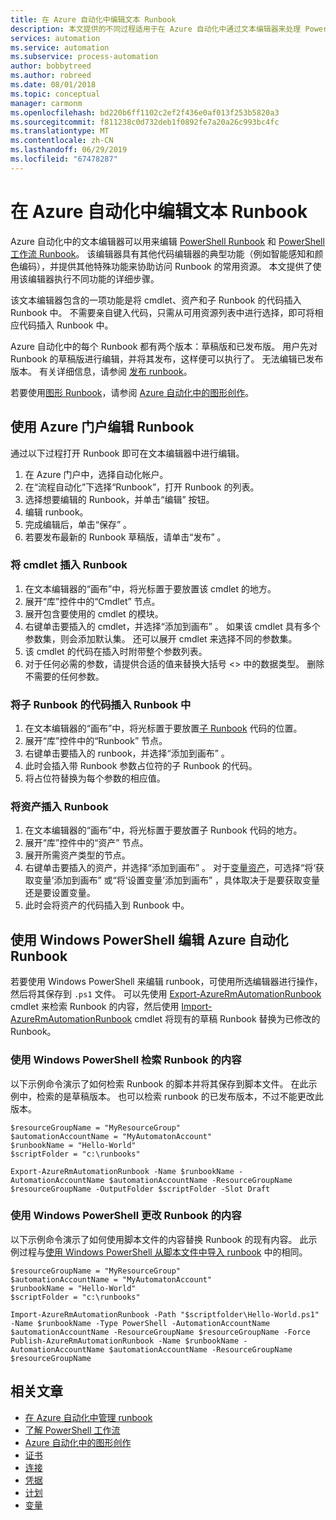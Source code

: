 ```yaml
---
title: 在 Azure 自动化中编辑文本 Runbook
description: 本文提供的不同过程适用于在 Azure 自动化中通过文本编辑器来处理 PowerShell Runbook 和 PowerShell 工作流 Runbook。
services: automation
ms.service: automation
ms.subservice: process-automation
author: bobbytreed
ms.author: robreed
ms.date: 08/01/2018
ms.topic: conceptual
manager: carmonm
ms.openlocfilehash: bd220b6ff1102c2ef2f436e0af013f253b5820a3
ms.sourcegitcommit: f811238c0d732deb1f0892fe7a20a26c993bc4fc
ms.translationtype: MT
ms.contentlocale: zh-CN
ms.lasthandoff: 06/29/2019
ms.locfileid: "67478287"
---
```

# <a name="editing-textual-runbooks-in-azure-automation"></a>在 Azure 自动化中编辑文本 Runbook

Azure 自动化中的文本编辑器可以用来编辑 [PowerShell Runbook](automation-runbook-types.md#powershell-runbooks) 和 [PowerShell 工作流 Runbook](automation-runbook-types.md#powershell-workflow-runbooks)。 该编辑器具有其他代码编辑器的典型功能（例如智能感知和颜色编码），并提供其他特殊功能来协助访问 Runbook 的常用资源。 本文提供了使用该编辑器执行不同功能的详细步骤。

该文本编辑器包含的一项功能是将 cmdlet、资产和子 Runbook 的代码插入 Runbook 中。 不需要亲自键入代码，只需从可用资源列表中进行选择，即可将相应代码插入 Runbook 中。

Azure 自动化中的每个 Runbook 都有两个版本：草稿版和已发布版。 用户先对 Runbook 的草稿版进行编辑，并将其发布，这样便可以执行了。 无法编辑已发布版本。 有关详细信息，请参阅 [发布 runbook](manage-runbooks.md#publish-a-runbook)。

若要使用[图形 Runbook](automation-runbook-types.md#graphical-runbooks)，请参阅 [Azure 自动化中的图形创作](automation-graphical-authoring-intro.md)。

## <a name="to-edit-a-runbook-with-the-azure-portal"></a>使用 Azure 门户编辑 Runbook

通过以下过程打开 Runbook 即可在文本编辑器中进行编辑。

1. 在 Azure 门户中，选择自动化帐户。
2. 在“流程自动化”下选择“Runbook”，打开 Runbook 的列表。  
3. 选择想要编辑的 Runbook，并单击“编辑”  按钮。
4. 编辑 runbook。
5. 完成编辑后，单击“保存”  。
6. 若要发布最新的 Runbook 草稿版，请单击“发布”  。

### <a name="to-insert-a-cmdlet-into-a-runbook"></a>将 cmdlet 插入 Runbook

1. 在文本编辑器的“画布”中，将光标置于要放置该 cmdlet 的地方。
2. 展开“库”控件中的“Cmdlet”  节点。
3. 展开包含要使用的 cmdlet 的模块。
4. 右键单击要插入的 cmdlet，并选择“添加到画布”  。 如果该 cmdlet 具有多个参数集，则会添加默认集。 还可以展开 cmdlet 来选择不同的参数集。
5. 该 cmdlet 的代码在插入时附带整个参数列表。
6. 对于任何必需的参数，请提供合适的值来替换大括号 <> 中的数据类型。 删除不需要的任何参数。

### <a name="to-insert-code-for-a-child-runbook-into-a-runbook"></a>将子 Runbook 的代码插入 Runbook 中

1. 在文本编辑器的“画布”中，将光标置于要放置[子 Runbook](automation-child-runbooks.md) 代码的位置。
2. 展开“库”控件中的“Runbook”  节点。
3. 右键单击要插入的 runbook，并选择“添加到画布”  。
4. 此时会插入带 Runbook 参数占位符的子 Runbook 的代码。
5. 将占位符替换为每个参数的相应值。

### <a name="to-insert-an-asset-into-a-runbook"></a>将资产插入 Runbook

1. 在文本编辑器的“画布”中，将光标置于要放置子 Runbook 代码的地方。
2. 展开“库”控件中的“资产”  节点。
3. 展开所需资产类型的节点。
4. 右键单击要插入的资产，并选择“添加到画布”  。 对于[变量资产](automation-variables.md)，可选择“将‘获取变量’添加到画布”  或“将‘设置变量’添加到画布”  ，具体取决于是要获取变量还是要设置变量。
5. 此时会将资产的代码插入到 Runbook 中。

## <a name="to-edit-an-azure-automation-runbook-using-windows-powershell"></a>使用 Windows PowerShell 编辑 Azure 自动化 Runbook

若要使用 Windows PowerShell 来编辑 runbook，可使用所选编辑器进行操作，然后将其保存到 `.ps1` 文件。 可以先使用 [Export-AzureRmAutomationRunbook](/powershell/module/AzureRM.Automation/Export-AzureRmAutomationRunbook) cmdlet 来检索 Runbook 的内容，然后使用 [Import-AzureRmAutomationRunbook](/powershell/module/AzureRM.Automation/import-azurermautomationrunbook) cmdlet 将现有的草稿 Runbook 替换为已修改的 Runbook。

### <a name="to-retrieve-the-contents-of-a-runbook-using-windows-powershell"></a>使用 Windows PowerShell 检索 Runbook 的内容

以下示例命令演示了如何检索 Runbook 的脚本并将其保存到脚本文件。 在此示例中，检索的是草稿版本。 也可以检索 runbook 的已发布版本，不过不能更改此版本。

```powershell-interactive
$resourceGroupName = "MyResourceGroup"
$automationAccountName = "MyAutomatonAccount"
$runbookName = "Hello-World"
$scriptFolder = "c:\runbooks"

Export-AzureRmAutomationRunbook -Name $runbookName -AutomationAccountName $automationAccountName -ResourceGroupName $resourceGroupName -OutputFolder $scriptFolder -Slot Draft
```

### <a name="to-change-the-contents-of-a-runbook-using-windows-powershell"></a>使用 Windows PowerShell 更改 Runbook 的内容

以下示例命令演示了如何使用脚本文件的内容替换 Runbook 的现有内容。 此示例过程与[使用 Windows PowerShell 从脚本文件中导入 runbook](manage-runbooks.md#import-a-runbook) 中的相同。

```powershell-interactive
$resourceGroupName = "MyResourceGroup"
$automationAccountName = "MyAutomatonAccount"
$runbookName = "Hello-World"
$scriptFolder = "c:\runbooks"

Import-AzureRmAutomationRunbook -Path "$scriptfolder\Hello-World.ps1" -Name $runbookName -Type PowerShell -AutomationAccountName $automationAccountName -ResourceGroupName $resourceGroupName -Force
Publish-AzureRmAutomationRunbook -Name $runbookName -AutomationAccountName $automationAccountName -ResourceGroupName $resourceGroupName
```

## <a name="related-articles"></a>相关文章

* [在 Azure 自动化中管理 runbook](manage-runbooks.md)
* [了解 PowerShell 工作流](automation-powershell-workflow.md)
* [Azure 自动化中的图形创作](automation-graphical-authoring-intro.md)
* [证书](automation-certificates.md)
* [连接](automation-connections.md)
* [凭据](automation-credentials.md)
* [计划](automation-schedules.md)
* [变量](automation-variables.md)

